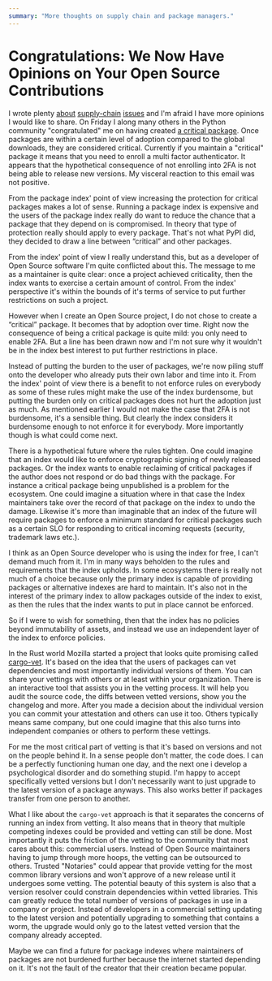 ```yaml
---
summary: "More thoughts on supply chain and package managers."
---
```


# Congratulations: We Now Have Opinions on Your Open Source Contributions

I wrote plenty [about](/2022/1/10/dependency-risk-and-funding/)
[supply-chain](/2019/7/29/dependency-scaling/) [issues](/2016/3/24/open-source-trust-scaling/) and I'm afraid I
have more opinions I would like to share.  On Friday I along many others
in the Python community "congratulated" me on having created
[a critical package](https://pypi.org/security-key-giveaway/).
Once packages are within a certain level of adoption compared to the
global downloads, they are considered critical.  Currently if you
maintain a "critical" package it means that you need to enroll a multi factor
authenticator.  It appears that the hypothetical consequence of not enrolling
into 2FA is not being able to release new versions.  My visceral reaction to
this email was not positive.

From the package index' point of view increasing the protection for critical
packages makes a lot of sense.  Running a package index is expensive and
the users of the package index really do want to reduce the chance that a
package that they depend on is compromised.  In theory that type of protection
really should apply to every package.  That's not what PyPI did, they decided to
draw a line between “critical” and other packages.

From the index' point of view I really understand this, but as a developer
of Open Source software I'm quite conflicted about this.  The message to
me as a maintainer is quite clear: once a project achieved criticality, then the index
wants to exercise a certain amount of control.  From the index' perspective
it's within the bounds of it's terms of service to put further restrictions on
such a project.

However when I create an Open Source project, I do not chose to create a
“critical” package.  It becomes that by adoption over time.  Right now the
consequence of being a critical package is quite mild: you only need to enable
2FA.  But a line has been drawn now and I'm not sure why it wouldn't be in the
index best interest to put further restrictions in place.

Instead of putting the burden to the user of packages, we're now piling stuff
onto the developer who already puts their own labor and time into it.  From
the index' point of view there is a benefit to not enforce rules on everybody
as some of these rules might make the use of the index burdensome, but putting
the burden only on critical packages does not hurt the adoption just as much.
As mentioned earlier I would not make the case that 2FA is not burdensome,
it's a sensible thing.  But clearly the index considers it burdensome
enough to not enforce it for everybody.  More importantly though is what
could come next.

There is a hypothetical future where the rules tighten.  One could imagine that
an index would like to enforce cryptographic signing of newly released packages.
Or the index wants to enable reclaiming of critical packages if the author does
not respond or do bad things with the package.  For instance a critical package
being unpublished is a problem for the ecosystem.  One could imagine a situation
where in that case the Index maintainers take over the record of that package on
the index to undo the damage.  Likewise it's more than imaginable that an index
of the future will require packages to enforce a minimum standard for critical
packages such as a certain SLO for responding to critical incoming requests
(security, trademark laws etc.).

I think as an Open Source developer who is using the index for free, I can't
demand much from it.  I'm in many ways beholden to the rules and requirements
that the index upholds.  In some ecosystems there is really not much of a choice
because only the primary index is capable of providing packages or alternative
indexes are hard to maintain.  It's also not in the interest of the primary
index to allow packages outside of the index to exist, as then the rules that
the index wants to put in place cannot be enforced.

So if I were to wish for something, then that the index has no policies beyond
immutability of assets, and instead we use an independent layer of the index to
enforce policies.

In the Rust world Mozilla started a project that looks quite promising called
[cargo-vet](https://github.com/mozilla/cargo-vet).  It's based on the idea
that the users of packages can vet dependencies and most importantly individual
versions of them.  You can share your vettings with others or at least within
your organization.  There is an interactive tool that assists you in the
vetting process.  It will help you audit the source code, the diffs between
vetted versions, show you the changelog and more.  After you made a decision about
the individual version you can commit your attestation and others can use it too.
Others typically means same company, but one could imagine that this also turns
into independent companies or others to perform these vettings.

For me the most critical part of vetting is that it's based on versions and not
on the people behind it.  In a sense people don't matter, the code does.  I can
be a perfectly functioning human one day, and the next one i develop a psychological
disorder and do something stupid.  I'm happy to accept specifically vetted
versions but I don't necessarily want to just upgrade to the latest version of a
package anyways.  This also works better if packages transfer from one person to
another.

What I like about the `cargo-vet` approach is that it separates the concerns of
running an index from vetting.  It also means that in theory that multiple competing
indexes could be provided and vetting can still be done.  Most importantly it puts
the friction of the vetting to the community that most cares about this: commercial
users.  Instead of Open Source maintainers having to jump through more hoops, the
vetting can be outsourced to others.  Trusted "Notaries" could appear that
provide vetting for the most common library versions and won't approve of a new
release until it undergoes some vetting.  The potential beauty of this system is
also that a version resolver could constrain dependencies within vetted
libraries.  This can greatly reduce the total number of versions of packages in
use in a company or project.  Instead of developers in a commercial setting
updating to the latest version and potentially upgrading to something that contains
a worm, the upgrade would only go to the latest vetted version that the company
already accepted.

Maybe we can find a future for package indexes where maintainers of packages are
not burdened further because the internet started depending on it.  It's not the
fault of the creator that their creation became popular.
